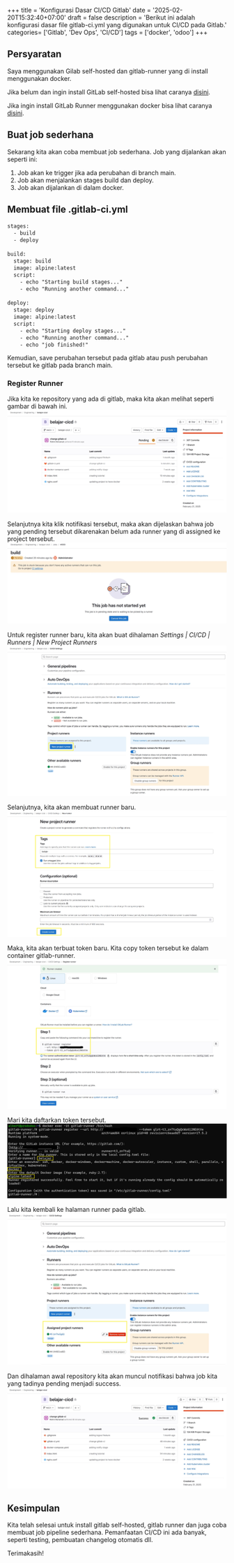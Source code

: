 +++
title = 'Konfigurasi Dasar CI/CD Gitlab'
date = '2025-02-20T15:32:40+07:00'
draft = false
description = 'Berikut ini adalah konfigurasi dasar file gitlab-ci.yml yang digunakan untuk CI/CD pada Gitlab.'
categories= ['Gitlab', 'Dev Ops', 'CI/CD']
tags = ['docker', 'odoo']
+++

## Persyaratan
Saya menggunakan Gilab self-hosted dan gitlab-runner yang di install menggunakan docker.

Jika belum dan ingin install GitLab self-hosted bisa lihat caranya [disini](https://rohimoz28.github.io/blog/install-gitlab-community/).

Jika ingin install GitLab Runner menggunakan docker bisa lihat caranya [disini](https://rohimoz28.github.io/blog/install-gitlab-runner/).

## Buat job sederhana
Sekarang kita akan coba membuat job sederhana. Job yang dijalankan akan seperti ini:
1. Job akan ke trigger jika ada perubahan di branch main.
2. Job akan menjalankan stages build dan deploy.
3. Job akan dijalankan di dalam docker.

## Membuat file .gitlab-ci.yml
```
stages:
  - build
  - deploy

build:
  stage: build
  image: alpine:latest
  script:
    - echo "Starting build stages..."
    - echo "Running another command..."

deploy:
  stage: deploy
  image: alpine:latest
  script:
    - echo "Starting deploy stages..."
    - echo "Running another command..."
    - echo "job finished!"
```

Kemudian, save perubahan tersebut pada gitlab atau push perubahan tersebut ke gitlab pada branch main.

### Register Runner
Jika kita ke repository yang ada di gitlab, maka kita akan melihat seperti gambar di bawah ini.
![no-job-detected](images/1-pending-job-due-to-no-runner.jpg)

Selanjutnya kita klik notifikasi tersebut, maka akan dijelaskan bahwa job yang pending tersebut dikarenakan belum ada runner yang di assigned ke project tersebut.
![pending-job-due-to-no-runner](images/2-pending-job-due-to-no-runner.jpg)

Untuk register runner baru, kita akan buat dihalaman _Settings | CI/CD | Runners | New Project Runners_
![create-new-runner](images/3-create-new-runner.jpg)

Selanjutnya, kita akan membuat runner baru.
![create-token-new-runner](images/4-create-token-new-runner.jpg)

Maka, kita akan terbuat token baru. Kita copy token tersebut ke dalam container gitlab-runner.
![copy-token-runner](images/5-copy-token-runner.jpg)

Mari kita daftarkan token tersebut.
![register-runner](images/6-register-runner.jpg)

Lalu kita kembali ke halaman runner pada gitlab.
![runner-registered](images/7-runner-registered.jpg)

Dan dihalaman awal repository kita akan muncul notifikasi bahwa job kita yang tadinya pending menjadi success.
![job-success](images/8-job-success.jpg)

## Kesimpulan
Kita telah selesai untuk install gitlab self-hosted, gitlab runner dan juga coba membuat job pipeline sederhana. 
Pemanfaatan CI/CD ini ada banyak, seperti testing, pembuatan changelog otomatis dll.

Terimakasih!
